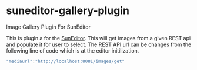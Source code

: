 # suneditor-gallery-plugin
Image Gallery Plugin For SunEditor

This is plugin a for the [SunEditor](https://github.com/JiHong88/SunEditor).
This will get images from a given REST api and populate it for user to select. The REST API url can be changes from the following line of code which is at the editor initilization.

```javascript
"mediaurl":"http://localhost:8081/images/get"
```
